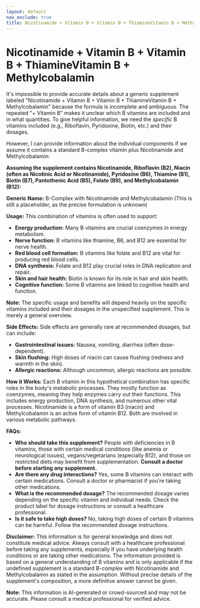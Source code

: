 ```yaml
---
layout: default
nav_exclude: true
title: Nicotinamide + Vitamin B + Vitamin B + ThiamineVitamin B + Methylcobalamin
---
```


# Nicotinamide + Vitamin B + Vitamin B + ThiamineVitamin B + Methylcobalamin

It's impossible to provide accurate details about a generic supplement labeled "Nicotinamide + Vitamin B + Vitamin B + ThiamineVitamin B + Methylcobalamin" because the formula is incomplete and ambiguous.  The repeated "+ Vitamin B" makes it unclear which B vitamins are included and in what quantities.  To give helpful information, we need the *specific* B vitamins included (e.g., Riboflavin, Pyridoxine, Biotin, etc.) and their dosages.

However, I can provide information about the individual components if we assume it contains a standard B-complex vitamin plus Nicotinamide and Methylcobalamin:

**Assuming the supplement contains Nicotinamide, Riboflavin (B2), Niacin (often as Nicotinic Acid or Nicotinamide), Pyridoxine (B6), Thiamine (B1), Biotin (B7),  Pantothenic Acid (B5), Folate (B9), and Methylcobalamin (B12):**


**Generic Name:**  B-Complex with Nicotinamide and Methylcobalamin  (This is still a placeholder, as the precise formulation is unknown)

**Usage:**  This combination of vitamins is often used to support:

* **Energy production:**  Many B vitamins are crucial coenzymes in energy metabolism.
* **Nerve function:**  B vitamins like thiamine, B6, and B12 are essential for nerve health.
* **Red blood cell formation:**  B vitamins like folate and B12 are vital for producing red blood cells.
* **DNA synthesis:**  Folate and B12 play crucial roles in DNA replication and repair.
* **Skin and hair health:**  Biotin is known for its role in hair and skin health.
* **Cognitive function:**  Some B vitamins are linked to cognitive health and function.

**Note:**  The specific usage and benefits will depend heavily on the specific vitamins included and their dosages in the unspecified supplement.  This is merely a general overview.

**Side Effects:**  Side effects are generally rare at recommended dosages, but can include:

* **Gastrointestinal issues:**  Nausea, vomiting, diarrhea (often dose-dependent).
* **Skin flushing:**  High doses of niacin can cause flushing (redness and warmth in the skin).
* **Allergic reactions:**  Although uncommon, allergic reactions are possible.


**How it Works:**  Each B vitamin in this hypothetical combination has specific roles in the body's metabolic processes.  They mostly function as coenzymes, meaning they help enzymes carry out their functions. This includes energy production, DNA synthesis, and numerous other vital processes. Nicotinamide is a form of vitamin B3 (niacin) and Methylcobalamin is an active form of vitamin B12. Both are involved in various metabolic pathways.


**FAQs:**

* **Who should take this supplement?**  People with deficiencies in B vitamins, those with certain medical conditions (like anemia or neurological issues), vegans/vegetarians (especially B12), and those on restricted diets may benefit from supplementation.  **Consult a doctor before starting any supplement.**
* **Are there any drug interactions?** Yes, some B vitamins can interact with certain medications. Consult a doctor or pharmacist if you're taking other medications.
* **What is the recommended dosage?**  The recommended dosage varies depending on the specific vitamin and individual needs.  Check the product label for dosage instructions or consult a healthcare professional.
* **Is it safe to take high doses?** No, taking high doses of certain B vitamins can be harmful. Follow the recommended dosage instructions.


**Disclaimer:** This information is for general knowledge and does not constitute medical advice.  Always consult with a healthcare professional before taking any supplements, especially if you have underlying health conditions or are taking other medications.  The information provided is based on a general understanding of B vitamins and is only applicable if the undefined supplement is a standard B-complex with Nicotinamide and Methylcobalamin as stated in the assumption.  Without precise details of the supplement's composition, a more definitive answer cannot be given.


**Note:** This information is AI-generated or crowd-sourced and may not be accurate. Please consult a medical professional for verified advice.